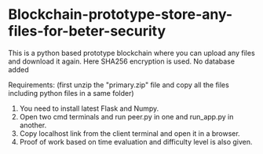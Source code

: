 # Blockchain-prototype-store-any-files-for-beter-security
This is a python based prototype blockchain where you can upload any files and download it again. Here SHA256 encryption is used. No database added


Requirements: (first unzip the "primary.zip" file and copy all the files including python files in a same folder)

1) You need to install latest Flask and Numpy.
2) Open two cmd terminals and run peer.py in one and run_app.py in another.
3) Copy localhost link from the client terminal and open it in a browser.
4) Proof of work based on time evaluation and difficulty level is also given.
